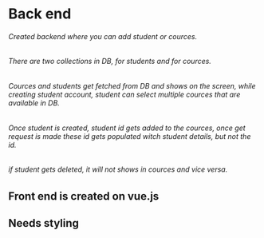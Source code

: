 # Back end
######  Created backend where you can add student or cources.
######  There are two collections in DB, for students and for cources.
######  Cources and students get fetched from DB and shows on the screen, while creating student account, student can select multiple cources that are available in DB.
######  Once student is created, student id gets added to the cources, once get request is made these id gets populated witch student details, but not the id.
###### if student gets deleted, it will not shows in cources and vice versa.

## Front end is created on vue.js
## Needs styling
